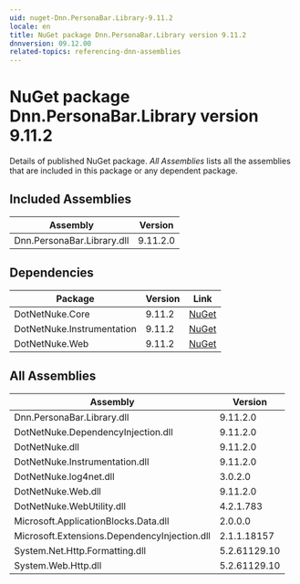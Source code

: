 ```yaml
---
uid: nuget-Dnn.PersonaBar.Library-9.11.2
locale: en
title: NuGet package Dnn.PersonaBar.Library version 9.11.2
dnnversion: 09.12.00
related-topics: referencing-dnn-assemblies
---
```


# NuGet package Dnn.PersonaBar.Library version 9.11.2
Details of published NuGet package.
*All Assemblies* lists all the assemblies that are included in this package or any dependent package.

## Included Assemblies

|Assembly|Version|
|---|---|
|Dnn.PersonaBar.Library.dll|9.11.2.0|

## Dependencies

|Package|Version|Link|
|---|---|---|
|DotNetNuke.Core|9.11.2|[NuGet](https://www.nuget.org/packages/DotNetNuke.Core/9.11.2)|
|DotNetNuke.Instrumentation|9.11.2|[NuGet](https://www.nuget.org/packages/DotNetNuke.Instrumentation/9.11.2)|
|DotNetNuke.Web|9.11.2|[NuGet](https://www.nuget.org/packages/DotNetNuke.Web/9.11.2)|

## All Assemblies

|Assembly|Version|
|---|---|
|Dnn.PersonaBar.Library.dll|9.11.2.0|
|DotNetNuke.DependencyInjection.dll|9.11.2.0|
|DotNetNuke.dll|9.11.2.0|
|DotNetNuke.Instrumentation.dll|9.11.2.0|
|DotNetNuke.log4net.dll|3.0.2.0|
|DotNetNuke.Web.dll|9.11.2.0|
|DotNetNuke.WebUtility.dll|4.2.1.783|
|Microsoft.ApplicationBlocks.Data.dll|2.0.0.0|
|Microsoft.Extensions.DependencyInjection.dll|2.1.1.18157|
|System.Net.Http.Formatting.dll|5.2.61129.10|
|System.Web.Http.dll|5.2.61129.10|


